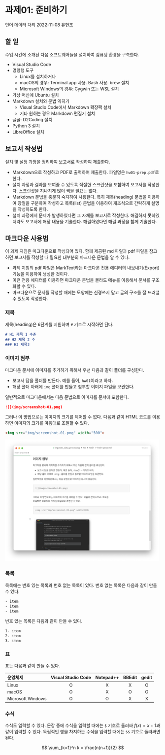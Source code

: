 # 과제01: 준비하기

언어 데이터 처리 2022-11-08 유현조

## 할 일

수업 시간에 소개된 다음 소프트웨어들을 설치하여 컴퓨팅 환경을 구축한다.

- Visual Studio Code
- 명령행 도구
  - Linux를 설치하거나
  - macOS의 경우: Terminal.app 사용. Bash 사용. brew 설치
  - Microsoft Windows의 경우: Cygwin 또는 WSL 설치
- 가상 머신에 Ubuntu 설치
- Markdown 설치와 문법 익히기
  - Visual Studio Code에서 Markdown 확장팩 설치
  - 기타 원하는 경우 Markdown 편집기 설치
- 글꼴: D2Coding 설치
- Python 3 설치
- LibreOffice 설치

## 보고서 작성법

설치 및 설정 과정을 정리하여 보고서로 작성하여 제출한다.

- Markdown으로 작성하고 PDF로 출력하여 제출한다. 파일명은 `hw01-prep.pdf`로
  한다.
- 설치 과정과 결과를 보여줄 수 있도록 적절한 스크린샷을 포함하여 보고서를
  작성한다. 스크린샷을 지나치게 많이 찍을 필요는 없다. 
- Markdown 문법을 충분히 숙지하여 사용한다. 특히 제목(heading) 문법을 이용하여
  장절을 구분하여 작성하고 목록(list) 문법을 이용하여 개조식으로 간략하게
  설명을 작성하도록 한다. 
- 설치 과정에서 문제가 발생하였다면 그 자체를 보고서로 작성한다. 해결하지
  못하였더라도 보고서에 해당 내용을 기술한다. 해결하였다면 해결 과정을 함께
  기술한다.

## 마크다운 사용법

이 과제 지침은 마크다운으로 작성되어 있다. 함께 제공된 md 파일과 pdf 파일을
참고하면 보고서를 작성할 때 필요한 대부분의 마크다운 문법을 알 수 있다.

- 과제 지침의 pdf 파일은 MarkText라는 마크다운 전용 에디터의 내보내기(Export)
  기능을 이용하여 생성한 것이다.
- 이런 전용 에디터를 이용하면 마크다운 문법을 몰라도 메뉴를 이용해서 문서를
  구조화할 수 있다.
- 마크다운으로 문서를 작성할 때에는 모양에는 신경쓰지 말고 글의 구조를 잘
  드러낼 수 있도록 작성한다.

### 제목

제목(heading)은 6단계를 지원하며 `#` 기호로 시작하면 된다.

```markdown
# H1 제목 1 수준
## H2 제목 2 수
### H3 제목3
```

### 이미지 첨부

마크다운 문서에 이미지를 추가하기 위해서 우선 다음과 같이 폴더를 구성한다.

- 보고서 담을 폴더를 만든다. 예를 들어, `hw01`이라고 하자.
- 해당 폴더 아래에 `img` 폴더를 만들고 첨부할 이미지 파일을 보관한다. 

일반적으로 마크다운에서는 다음 문법으로 이미지를 문서에 포함한다.

```markdown
![](img/screenshot-01.png)
```

그러나 이 방법으로는 이미지의 크기를 제어할 수 없다. 다음과 같이 HTML 코드를
이용하면 이미지의 크기를 마음대로 조절할 수 있다.

```html
<img src="img/screenshot-01.png" width="500">
```

<img src="img/screenshot-01.png" width="500">

### 목록

목록에는 번호 있는 목록과 번호 없는 목록이 있다. 번호 없는 목록은 다음과 같이 만들 수 있다.

```
- item
- item
- item
```

번호 있는 목록은 다음과 같이 만들 수 있다.

```
1. item
2. item
3. item
```

### 표

표는 다음과 같이 만들 수 있다.

| 운영체제              | Visual Studio Code | Notepad++ | BBEdit | gedit |
|:----------------- |:------------------:|:---------:|:------:|:-----:|
| Linux             | O                  | X         | X      | O     |
| macOS             | O                  | X         | O      | O     |
| Microsoft Windows | O                  | O         | X      | X     |

### 수식

수식도 입력할 수 있다.  문장 중에 수식을 입력할 때에는 `$` 기호로 둘러싸 $f(x)=x+1$과 같이 입력할 수 있다. 독립적인 행을 차지하는 수식을 입력할 때에는 `$$` 기호로 둘러싸면 된다.

$$
\sum_{k=1}^n k = \frac{n(n+1)}{2}
$$




